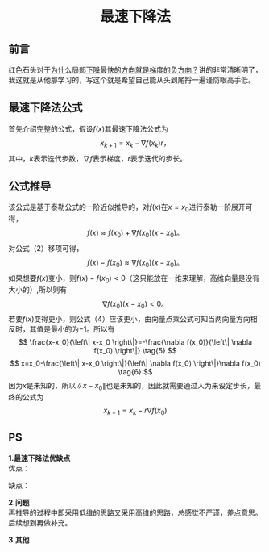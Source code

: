 [comment]: <> (作者：涂啥)
[comment]: <> (邮箱：1343163818@qq.com)
[comment]: <> (开始日期：2022.03.16)
[comment]: <> (完成日期：)

# <center>最速下降法</center>
## 前言
红色石头对于[为什么局部下降最快的方向就是梯度的负方向？](https://zhuanlan.zhihu.com/p/36503663)讲的非常清晰明了，我这就是从他那学习的，写这个就是希望自己能从头到尾捋一遍谨防眼高手低。

## 最速下降法公式
首先介绍完整的公式，假设$f(x)$其最速下降法公式为
$$
    x_{k+1} = x_{k}-\nabla f\left( x_k \right) r ，\tag{1}
$$
其中，$k$表示迭代步数，$\nabla f$表示梯度，$r$表示迭代的步长。
## 公式推导
该公式是基于泰勒公式的一阶近似推导的，对$f(x)$在$x=x_0$进行泰勒一阶展开可得，
$$
    f(x) \approx f(x_0)+\nabla f(x_0)(x-x_0)。 \tag{2}
$$
对公式（2）移项可得，
$$
    f(x) - f(x_0) \approx \nabla f(x_0)(x-x_0)。 \tag{3}
$$
如果想要$f(x)$变小，则$f(x) - f(x_0) < 0$（这只能放在一维来理解，高维向量是没有大小的）,所以则有
$$
\nabla f(x_0)(x - x_0)<0。 \tag{4}
$$
若要$f(x)$变得更小，则公式（4）应该更小，由向量点乘公式可知当两向量方向相反时，其值是最小的为$-1$。所以有
$$
    \frac{x-x_0}{\left\| x-x_0 \right\|}=-\frac{\nabla f(x_0)}{\left\| \nabla f(x_0) \right\|} \tag{5}
$$
$$
    x=x_0-\frac{\left\| x-x_0 \right\|}{\left\| \nabla f(x_0) \right\|}\nabla f(x_0) \tag{6}
$$
因为$x$是未知的，所以$\left\| x-x_0 \right\|$也是未知的，因此就需要通过人为来设定步长，最终的公式为
$$
    x_{k+1}=x_k-r\nabla f(x_0) \tag{7}
$$


## PS
**1.最速下降法优缺点**  
优点：

缺点：

**2.问题**  
再推导的过程中即采用低维的思路又采用高维的思路，总感觉不严谨，差点意思。后续想到再做补充。


**3.其他**




